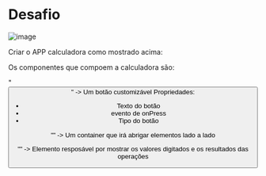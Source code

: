 # Desafio
![image](https://user-images.githubusercontent.com/69127474/219480330-ab520a9d-c41f-4638-bdb9-eb2642aa25f0.png)

Criar o APP calculadora como mostrado acima:

Os componentes que compoem a calculadora são:

"<Button />" -> Um botão customizável
Propriedades:
- Texto do botão
- evento de onPress
- Tipo do botão

"<Row />" -> Um container que irá abrigar elementos lado a lado

"<Display />" -> Elemento resposável por mostrar os valores digitados e os resultados das operações
